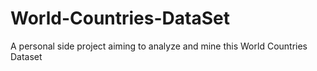 # World-Countries-DataSet
A personal side project aiming to analyze and mine this World Countries Dataset
